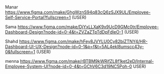 Manar
https://www.figma.com/make/GhgWznS94q83cQ6zSJX9UL/Employee-Self-Service-Portal?fullscreen=1    (USER)

Sama 
https://www.figma.com/make/DjYxLLXaK9x9UcD9GMc0tr/Employee-Dashboard-Design?node-id=0-4&t=ZVZaZTpTdDpFdleO-1 (USER)

Shahd
https://www.figma.com/make/hFey8JVYLU0Cy82biZTNY4/HR-Dashboard-UI-UX-Design?node-id=0-1&p=f&t=5AL4ekl8umscc43y-0&fullscreen=1 (USER)

menna
https://www.figma.com/make/rBTBM9kWRifZL8f1ket2eD/Internal-Employee-System-UI?node-id=0-4&t=GChV6C3d19NC5Poh-0  USER)
